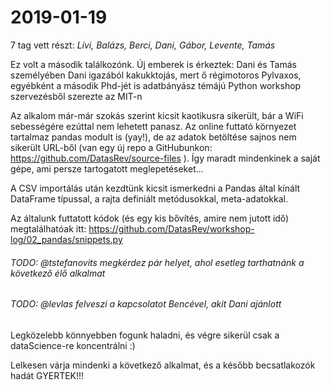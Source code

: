 # 2019-01-19

7 tag vett részt:
*Lívi, Balázs, Berci, Dani, Gábor, Levente, Tamás*

Ez volt a második találkozónk. Új emberek is érkeztek: Dani és Tamás személyében
Dani igazából kakukktojás, mert ő régimotoros Pylvaxos, egyébként a második Phd-jét is adatbányász témájú Python workshop szervezésből szerezte az MIT-n

Az alkalom már-már szokás szerint kicsit kaotikusra sikerült, bár a WiFi sebességére ezúttal nem lehetett panasz.
Az online futtató környezet tartalmaz pandas modult is (yay!), de az adatok betöltése sajnos nem sikerült URL-ből (van egy új repo
a GitHubunkon: https://github.com/DatasRev/source-files ). Így maradt mindenkinek a saját gépe, ami persze tartogatott meglepetéseket...

A CSV importálás után kezdtünk kicsit ismerkedni a Pandas által kínált DataFrame típussal, a rajta definiált metódusokkal, meta-adatokkal.

Az általunk futtatott kódok (és egy kis bővítés, amire nem jutott idő) megtalálhatóak itt: https://github.com/DatasRev/workshop-log/02_pandas/snippets.py

###### TODO: @tstefanovits megkérdez pár helyet, ahol esetleg tarthatnánk a következő élő alkalmat
###### TODO: @levlas felveszi a kapcsolatot Bencével, akit Dani ajánlott

Legközelebb könnyebben fogunk haladni, és végre sikerül csak a dataScience-re koncentrálni :)

Lelkesen várja mindenki a következő alkalmat, és a később becsatlakozók hadát GYERTEK!!!
